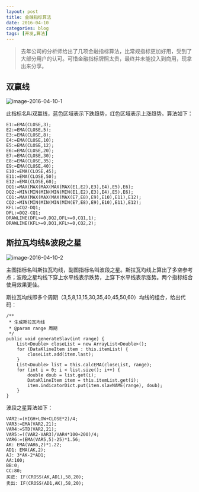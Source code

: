 ```yaml
---
layout: post
title: 金融指标算法
date: 2016-04-10
categories: blog
tags: [开发,算法]
---
```



>去年公司的分析师给出了几项金融指标算法，比常规指标更加好用，受到了大部分用户的认可。可惜金融指标牌照太贵，最终并未能投入到商用，现拿出来分享。

## 双赢线

![image-2016-04-10-1](http://7xsv37.com1.z0.glb.clouddn.com/current3.jpg)

此指标名叫双赢线，蓝色区域表示下跌趋势，红色区域表示上涨趋势。算法如下：

	E1:=EMA(CLOSE,3);
	E2:=EMA(CLOSE,5);
	E3:=EMA(CLOSE,8);
	E4:=EMA(CLOSE,10);
	E5:=EMA(CLOSE,12);
	E6:=EMA(CLOSE,20);
	E7:=EMA(CLOSE,30);
	E8:=EMA(CLOSE,35);
	E9:=EMA(CLOSE,40);
	E10:=EMA(CLOSE,45);
	E11:=EMA(CLOSE,50);
	E12:=EMA(CLOSE,60);
	DQ1:=MAX(MAX(MAX(MAX(MAX(E1,E2),E3),E4),E5),E6);
	DQ2:=MIN(MIN(MIN(MIN(MIN(E1,E2),E3),E4),E5),E6);
	CQ1:=MAX(MAX(MAX(MAX(MAX(E7,E8),E9),E10),E11),E12);
	CQ2:=MIN(MIN(MIN(MIN(MIN(E7,E8),E9),E10),E11),E12);
	KFL:=CQ2-DQ1;
	DFL:=DQ2-CQ1;
	DRAWLINE(DFL>=0,DQ2,DFL>=0,CQ1,1);
	DRAWLINE(KFL>=0,DQ1,KFL>=0,CQ2,2);

## 斯拉瓦均线&波段之星

![image-2016-04-10-2](http://7xsv37.com1.z0.glb.clouddn.com/current4.jpg)

主图指标名叫斯拉瓦均线，副图指标名叫波段之星。斯拉瓦均线上算出了多空参考点；波段之星均线下穿上水平线表示跌势，上穿下水平线表示涨势。两个指标结合使用效果更佳。

斯拉瓦均线即多个周期（3,5,8,13,15,30,35,40,45,50,60）均线的组合，给出代码：

	/**
	 * 生成斯拉瓦均线
	 * @param range 周期
	 */
	public void generateSlav(int range) {
		List<Double> closeList = new ArrayList<Double>();
		for (DataKlineItem item : this.itemList) {
			closeList.add(item.last);
		}
		List<Double> list = this.calcEMA(closeList, range);
		for (int i = 0; i < list.size(); i++) {
			double doub = list.get(i);
			DataKlineItem item = this.itemList.get(i);
			item.indicatorDict.put(item.slavNAME(range), doub);
		}
	}

波段之星算法如下：

	VAR2:=(HIGH+LOW+CLOSE*2)/4;
	VAR3:=EMA(VAR2,21);
	VAR4:=STD(VAR2,21);
	VAR5:=((VAR2-VAR3)/VAR4*100+200)/4;
	VAR6:=(EMA(VAR5,5)-25)*1.56;
	AK: EMA(VAR6,2)*1.22;
	AD1: EMA(AK,2);
	AJ: 3*AK-2*AD1;
	AA:100;
	BB:0;
	CC:80;
	买进: IF(CROSS(AK,AD1),58,20);
	卖出: IF(CROSS(AD1,AK),58,20);